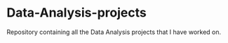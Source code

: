 # Data-Analysis-projects
Repository containing all the Data Analysis projects that I have worked on.
